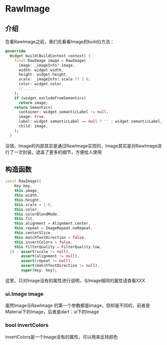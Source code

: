 # RawImage

## 介绍

在看RawImage之前，我们先看看Image的build()方法：
```dart
@override
  Widget build(BuildContext context) {
    final RawImage image = RawImage(
      image: _imageInfo?.image,
      width: widget.width,
      height: widget.height,
      scale: _imageInfo?.scale ?? 1.0,
      color: widget.color,
      //......
    );
    if (widget.excludeFromSemantics)
      return image;
    return Semantics(
      container: widget.semanticLabel != null,
      image: true,
      label: widget.semanticLabel == null ? '' : widget.semanticLabel,
      child: image,
    );
  }
```
没错，Image的内部其实是通过RawImage实现的，Image其实是对RawImage进行了一次封装，遮盖了更多的细节，方便给人使用

## 构造函数

```dart
const RawImage({
    Key key,
    this.image,
    this.width,
    this.height,
    this.scale = 1.0,
    this.color,
    this.colorBlendMode,
    this.fit,
    this.alignment = Alignment.center,
    this.repeat = ImageRepeat.noRepeat,
    this.centerSlice,
    this.matchTextDirection = false,
    this.invertColors = false,
    this.filterQuality = FilterQuality.low,
  }) : assert(scale != null),
       assert(alignment != null),
       assert(repeat != null),
       assert(matchTextDirection != null),
       super(key: key);
```

这里，只对Image没有的属性进行说明，与Image相同的属性请查看XXX

### ui.Image image
虽然Image与RawImage 的第一个参数都是image，但却是不同的，前者是Material下的Image，后者是dart：ui下的Image

### bool invertColors
invertColors是一个Image没有的属性，可以用来反转颜色




